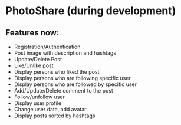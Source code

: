 # PhotoShare (during development)

## Features now:
- Registration/Authentication
- Post image with description and hashtags
- Update/Delete Post
- Like/Unlike post
- Display persons who liked the post
- Display persons who are following specific user
- Display persons who are followed by specific user
- Add/Update/Delete comment to the post
- Follow/unfollow user
- Display user profile
- Change user data, add avatar
- Display posts sorted by hashtags